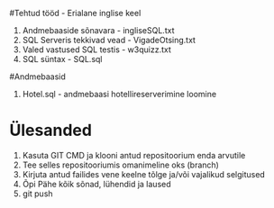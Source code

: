 #Tehtud tööd - Erialane inglise keel

1. Andmebaaside sõnavara - ingliseSQL.txt
2. SQL Serveris tekkivad vead - VigadeOtsing.txt
3. Valed vastused SQL testis - w3quizz.txt
4. SQL süntax - SQL.sql

#Andmebaasid
1. Hotel.sql - andmebaasi hotellireserverimine loomine



# Ülesanded

1. Kasuta GIT CMD ja klooni antud repositoorium enda arvutile
2. Tee selles repositooriumis omanimeline oks (branch)
3. Kirjuta antud failides vene keelne tõlge ja/või vajalikud selgitused
4. Õpi Pähe kõik sõnad, lühendid ja laused
5. git push
